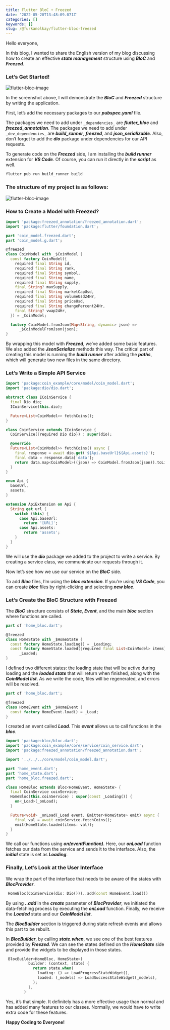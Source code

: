 ```yaml
---
title: Flutter BloC + Freezed
date: '2022-05-20T13:48:09.071Z'
categories: []
keywords: []
slug: /@furkanolkay/flutter-bloc-freezed
---
```


Hello everyone,

In this blog, I wanted to share the English version of my blog discussing how to create an effective **_state management_** structure using **_BloC_** and **_Freezed_**.

### Let’s Get Started!

![flutter-bloc-image](/blog/img/0*MgvLQ3Z1E4-gr92m.webp)

In the screenshot above, I will demonstrate the **_BloC_** and **_Freezed_** structure by writing the application.

First, let’s add the necessary packages to our **_pubspec.yaml_** file.

The packages we need to add under `_dependencies_` are **_flutter_bloc_** and **_freezed_annotation_**. The packages we need to add under `_dev_dependencies_` are **_build_runner_**, **_freezed_**, and **_json_serializable_**. Also, don’t forget to add the **_dio_** package under dependencies for our API requests.

To generate code on the **_Freezed_** side, I am installing the **_build runner_** extension for **_VS Code_**. Of course, you can run it directly in the **_script_** as well.

```bash
flutter pub run build_runner build
```

### The structure of my project is as follows:

![flutter-bloc-image](/blog/img/1__uI54oYQoT0g__ErHb8DKj4g.jpeg)

### How to Create a Model with Freezed?

```dart
import 'package:freezed_annotation/freezed_annotation.dart';
import 'package:flutter/foundation.dart';

part 'coin_model.freezed.dart';
part 'coin_model.g.dart';

@freezed
class CoinModel with _$CoinModel {
  const factory CoinModel({
    required final String id,
    required final String rank,
    required final String symbol,
    required final String name,
    required final String supply,
    final String? maxSupply,
    required final String marketCapUsd,
    required final String volumeUsd24Hr,
    required final String priceUsd,
    required final String changePercent24Hr,
    final String? vwap24Hr,
  }) = _CoinModel;

  factory CoinModel.fromJson(Map<String, dynamic> json) =>
      _$CoinModelFromJson(json);
}
```

By wrapping this model with **_Freezed_**, we’ve added some basic features. We also added the **_JsonSerialize_** methods this way. The critical part of creating this model is running the **_build runner_** after adding the **_paths_**, which will generate two new files in the same directory.

### Let’s Write a Simple API Service

```dart
import 'package:coin_example/core/model/coin_model.dart';
import 'package:dio/dio.dart';

abstract class ICoinService {
  final Dio dio;
  ICoinService(this.dio);

  Future<List<CoinModel>> fetchCoins();
}

class CoinService extends ICoinService {
  CoinService({required Dio dio}) : super(dio);

  @override
  Future<List<CoinModel>> fetchCoins() async {
    final response = await dio.get('${Api.baseUrl}${Api.assets}');
    final data = response.data['data'];
    return data.map<CoinModel>((json) => CoinModel.fromJson(json)).toList();
  }
}
```

```dart
enum Api {
  baseUrl,
  assets,
}

extension ApiExtension on Api {
  String get url {
    switch (this) {
      case Api.baseUrl:
        return '[URL]';
      case Api.assets:
        return 'assets';
    }
  }
}
```

We will use the **_dio_** package we added to the project to write a service. By creating a service class, we communicate our requests through it.

Now let’s see how we use our service on the **_BloC_** side.

To add **_Bloc_** files, I’m using the **_bloc extension_**. If you’re using **_VS Code_**, you can create **_bloc_** files by right-clicking and selecting **_new bloc_**.

### Let’s Create the BloC Structure with Freezed

The **_BloC_** structure consists of **_State_**, **_Event_**, and the main **_bloc_** section where functions are called.

```dart
part of 'home_bloc.dart';

@freezed
class HomeState with _$HomeState {
  const factory HomeState.loading() = _Loading;
  const factory HomeState.loaded({required final List<CoinModel> items}) =
      _Loaded;
}
```

I defined two different states: the loading state that will be active during loading and the **_loaded state_** that will return when finished, along with the **_CoinModel list_**. As we write the code, files will be regenerated, and errors will be resolved.

```dart
part of 'home_bloc.dart';

@freezed
class HomeEvent with _$HomeEvent {
  const factory HomeEvent.load() = _Load;
}
```

I created an event called **_Load_**. This **_event_** allows us to call functions in the **_bloc_**.

```dart
import 'package:bloc/bloc.dart';
import 'package:coin_example/core/service/coin_service.dart';
import 'package:freezed_annotation/freezed_annotation.dart';

import '../../../core/model/coin_model.dart';

part 'home_event.dart';
part 'home_state.dart';
part 'home_bloc.freezed.dart';

class HomeBloc extends Bloc<HomeEvent, HomeState> {
  final CoinService coinService;
  HomeBloc(this.coinService) : super(const _Loading()) {
    on<_Load>(_onLoad);
  }

  Future<void> _onLoad(_Load event, Emitter<HomeState> emit) async {
    final val = await coinService.fetchCoins();
    emit(HomeState.loaded(items: val));
  }
}
```

We call our functions using **_on<Event>(eventFunction)_**. Here, our **_onLoad_** function fetches our data from the service and sends it to the interface. Also, the **_initial_** state is set as **_Loading_**.

### Finally, Let’s Look at the User Interface

We wrap the part of the interface that needs to be aware of the states with **_BlocProvider_**.

```dart
 HomeBloc(CoinService(dio: Dio()))..add(const HomeEvent.load())
```

By using **_..add_** in the **_create_** parameter of **_BlocProvider_**, we initiated the data-fetching process by executing the **_onLoad_** function. Finally, we receive the **_Loaded_** state and our **_CoinModel list_**.

The **_BlocBuilder_** section is triggered during state refresh events and allows this part to be rebuilt.

In **_BlocBuilder_**, by calling **_state.when_**, we see one of the best features provided by **_Freezed_**. We can see the states defined on the **_HomeState_** side and provide the widgets to be displayed in those states.

```dart
 BlocBuilder<HomeBloc, HomeState>(
          builder: (context, state) {
            return state.when(
              loading: () => LoadProgressStateWidget(),
              loaded: (_models) => LoadSuccessStateWidget(_models),
            );
          },
        )
```

Yes, it’s that simple. It definitely has a more effective usage than normal and has added many features to our classes. Normally, we would have to write extra code for these features.

**Happy Coding to Everyone!**